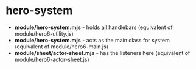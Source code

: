 # hero-system

- **module/hero-system.mjs** - holds all handlebars (equivalent of module/hero6-utility.js)
- **module/hero-system.mjs** - acts as the main class for system (equivalent of module/hero6-main.js)
- **module/sheet/actor-sheet.mjs** - has the listeners here (equivalent of module/hero6-actor-sheet.js)  
